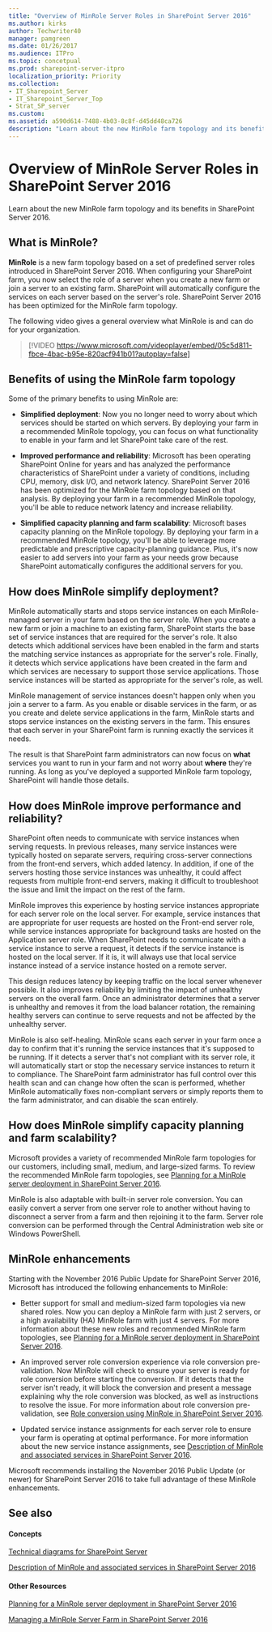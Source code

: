 ```yaml
---
title: "Overview of MinRole Server Roles in SharePoint Server 2016"
ms.author: kirks
author: Techwriter40
manager: pamgreen
ms.date: 01/26/2017
ms.audience: ITPro
ms.topic: concetpual
ms.prod: sharepoint-server-itpro
localization_priority: Priority
ms.collection:
- IT_Sharepoint_Server
- IT_Sharepoint_Server_Top
- Strat_SP_server
ms.custom: 
ms.assetid: a590d614-7488-4b03-8c8f-d45dd48ca726
description: "Learn about the new MinRole farm topology and its benefits in SharePoint Server 2016."
---
```


# Overview of MinRole Server Roles in SharePoint Server 2016

Learn about the new MinRole farm topology and its benefits in SharePoint Server 2016.
  
## What is MinRole?

 **MinRole** is a new farm topology based on a set of predefined server roles introduced in SharePoint Server 2016. When configuring your SharePoint farm, you now select the role of a server when you create a new farm or join a server to an existing farm. SharePoint will automatically configure the services on each server based on the server's role. SharePoint Server 2016 has been optimized for the MinRole farm topology. 
  
The following video gives a general overview what MinRole is and can do for your organization.
  
> [!VIDEO https://www.microsoft.com/videoplayer/embed/05c5d811-fbce-4bac-b95e-820acf941b01?autoplay=false]
## Benefits of using the MinRole farm topology

Some of the primary benefits to using MinRole are:
  
- **Simplified deployment**: Now you no longer need to worry about which services should be started on which servers. By deploying your farm in a recommended MinRole topology, you can focus on what functionality to enable in your farm and let SharePoint take care of the rest. 
    
- **Improved performance and reliability**: Microsoft has been operating SharePoint Online for years and has analyzed the performance characteristics of SharePoint under a variety of conditions, including CPU, memory, disk I/O, and network latency. SharePoint Server 2016 has been optimized for the MinRole farm topology based on that analysis. By deploying your farm in a recommended MinRole topology, you'll be able to reduce network latency and increase reliability. 
    
- **Simplified capacity planning and farm scalability**: Microsoft bases capacity planning on the MinRole topology. By deploying your farm in a recommended MinRole topology, you'll be able to leverage more predictable and prescriptive capacity-planning guidance. Plus, it's now easier to add servers into your farm as your needs grow because SharePoint automatically configures the additional servers for you. 
    
## How does MinRole simplify deployment?

MinRole automatically starts and stops service instances on each MinRole-managed server in your farm based on the server role. When you create a new farm or join a machine to an existing farm, SharePoint starts the base set of service instances that are required for the server's role. It also detects which additional services have been enabled in the farm and starts the matching service instances as appropriate for the server's role. Finally, it detects which service applications have been created in the farm and which services are necessary to support those service applications. Those service instances will be started as appropriate for the server's role, as well.
  
MinRole management of service instances doesn't happen only when you join a server to a farm. As you enable or disable services in the farm, or as you create and delete service applications in the farm, MinRole starts and stops service instances on the existing servers in the farm. This ensures that each server in your SharePoint farm is running exactly the services it needs.
  
The result is that SharePoint farm administrators can now focus on **what** services you want to run in your farm and not worry about **where** they're running. As long as you've deployed a supported MinRole farm topology, SharePoint will handle those details. 
  
## ﻿How does MinRole improve performance and reliability?

SharePoint often needs to communicate with service instances when serving requests. In previous releases, many service instances were typically hosted on separate servers, requiring cross-server connections from the front-end servers, which added latency. In addition, if one of the servers hosting those service instances was unhealthy, it could affect requests from multiple front-end servers, making it difficult to troubleshoot the issue and limit the impact on the rest of the farm.
  
MinRole improves this experience by hosting service instances appropriate for each server role on the local server. For example, service instances that are appropriate for user requests are hosted on the Front-end server role, while service instances appropriate for background tasks are hosted on the Application server role. When SharePoint needs to communicate with a service instance to serve a request, it detects ﻿if the service instance is hosted on the local server. If it is, it will always use that local service instance instead of a service instance hosted on a remote server.
  
﻿This ﻿design reduces latency by keeping ﻿traffic on the local ﻿server whenever possible. It also improves reliability by limiting the impact of unhealthy servers on the overall farm. Once an administrator determines that a server is unhealthy and removes it from the load balancer rotation, the remaining healthy servers can continue to ﻿serve requests and not be affected by the unhealthy server.
  
MinRole is also self-healing. ﻿MinRole scans each server in your farm once a day to confirm that it's running the service instances that it's supposed to be running. If it detects a server that's not compliant with its server role, it will automatically start or stop the necessary service instances to return it to compliance. The SharePoint farm administrator has full control over this health scan and can change ﻿how often the scan is performed, whether MinRole automatically fixes non-compliant servers or simply reports them to the farm administrator, and can disable the scan entirely.
  
## ﻿How does MinRole simplify capacity planning and farm scalability?

﻿Microsoft provides a variety of recommended MinRole farm topologies for our customers, including small, medium, and large-sized farms. To review the recommended MinRole farm topologies, see [Planning for a MinRole server deployment in SharePoint Server 2016](planning-for-a-minrole-server-deployment-in-sharepoint-server-2016.md).
  
MinRole is also adaptable with ﻿built-in ﻿server role conversion. You can easily convert a server from one server role to another without having to disconnect a server from a farm and then rejoining it to the farm. Server role conversion can be performed through the Central Administration web site or Windows PowerShell.
  
## ﻿MinRole enhancements

﻿Starting with the November 2016 Public Update for SharePoint Server 2016, ﻿Microsoft has introduced the following enhancements to MinRole:
  
- Better support for small and medium-sized farm topologies via new shared roles. Now you can ﻿deploy a MinRole farm with just 2 servers, or a high availability (HA) MinRole ﻿farm with just 4 servers. For more ﻿information about these new roles and recommended MinRole farm topologies, see [Planning for a MinRole server deployment in SharePoint Server 2016](planning-for-a-minrole-server-deployment-in-sharepoint-server-2016.md)﻿.
    
- ﻿An improved server role conversion experience via role conversion pre-validation. Now MinRole will check to ﻿ensure your ﻿server is ready for role conversion before starting the conversion. If it detects that the server isn't ready, it will block ﻿the conversion and ﻿present a message explaining why the role conversion was blocked, as well as instructions to resolve the issue. For more information about role conversion pre-validation, see [Role conversion using MinRole in SharePoint Server 2016](../administration/role-conversion-using-minrole-in-sharepoint-server-2016.md).
    
- ﻿Updated service instance assignments for each server role to ensure your farm is operating at optimal performance. For more information about the new service instance assignments, see [Description of MinRole and associated services in SharePoint Server 2016](../administration/description-of-minrole-and-associated-services-in-sharepoint-server-2016.md).
    
Microsoft recommends installing the November 2016 Public Update (or newer) for SharePoint Server 2016 to take full advantage of these MinRole enhancements.
  
## See also

#### Concepts

[Technical diagrams for SharePoint Server](../technical-reference/technical-diagrams.md)
  
[Description of MinRole and associated services in SharePoint Server 2016](../administration/description-of-minrole-and-associated-services-in-sharepoint-server-2016.md)
#### Other Resources

[Planning for a MinRole server deployment in SharePoint Server 2016](planning-for-a-minrole-server-deployment-in-sharepoint-server-2016.md)
  
[Managing a MinRole Server Farm in SharePoint Server 2016](../administration/managing-a-minrole-server-farm-in-sharepoint-server-2016.md)

